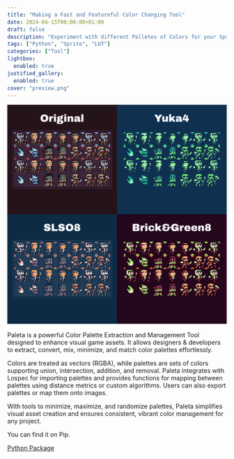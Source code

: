 ```yaml
---
title: "Making a Fast and Featureful Color Changing Tool"
date: 2024-04-15T00:00:00+01:00
draft: false
description: "Experiment with different Palletes of Colors for your Sprite"
tags: ["Python", "Sprite", "LUT"]
categories: ["Tool"]
lightbox:
  enabled: true
justified_gallery:
  enabled: true
cover: "preview.png"
---
```


![](preview.png "Paleta Preview")

Paleta is a powerful Color Palette Extraction and Management Tool designed to enhance visual game assets. It allows designers & developers to extract, convert, mix, minimize, and match color palettes effortlessly. 

Colors are treated as vectors (RGBA), while palettes are sets of colors supporting union, intersection, addition, and removal. Paleta integrates with Lospec for importing palettes and provides functions for mapping between palettes using distance metrics or custom algorithms. Users can also export palettes or map them onto images. 

With tools to minimize, maximize, and randomize palettes, Paleta simplifies visual asset creation and ensures consistent, vibrant color management for any project.

You can find it on Pip. 

[Python Package](https://pypi.org/project/paleta/#description)